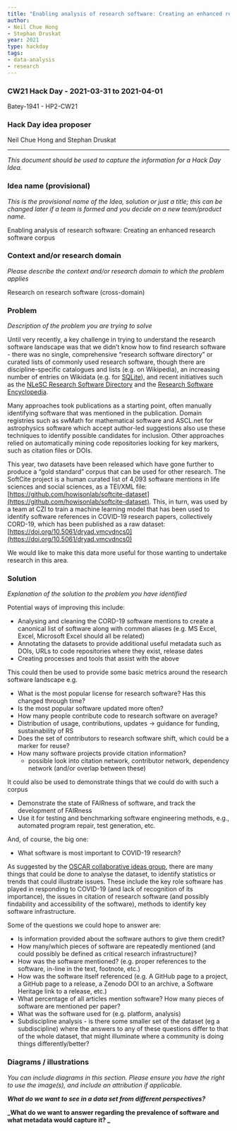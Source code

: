 ```yaml
---
title: "Enabling analysis of research software: Creating an enhanced research software corpus"
author:
- Neil Chue Hong
- Stephan Druskat
year: 2021
type: hackday
tags:
- data-analysis
- research
---
```




### CW21 Hack Day - 2021-03-31 to 2021-04-01

Batey-1941 - HP2-CW21


### **Hack Day idea proposer**

Neil Chue Hong and Stephan Druskat



---


_This document should be used to capture the information for a Hack Day Idea._


### **Idea name (provisional)**

_This is the provisional name of the Idea, solution or just a title; this can be changed later if a team is formed and you decide on a new team/product name._

Enabling analysis of research software: Creating an enhanced research software corpus


### **Context and/or research domain**

_Please describe the context and/or research domain to which the problem applies_

Research on research software (cross-domain)


### **Problem**

_Description of the problem you are trying to solve_

Until very recently, a key challenge in trying to understand the research software landscape was that we didn’t know how to find research software - there was no single, comprehensive “research software directory” or curated lists of commonly used research software, though there are discipline-specific catalogues and lists (e.g. on Wikipedia), an increasing number of entries on Wikidata (e.g. for [SQLite](https://www.wikidata.org/wiki/Q319417)), and recent initiatives such as the [NLeSC Research Software Directory](https://www.research-software.nl/) and the [Research Software Encyclopedia](https://rseng.github.io/software/). 

Many approaches took publications as a starting point, often manually identifying software that was mentioned in the publication. Domain registries such as swMath for mathematical software and ASCL.net for astrophysics software which accept author-led suggestions also use these techniques to identify possible candidates for inclusion. Other approaches relied on automatically mining code repositories looking for key markers, such as citation files or DOIs.

This year, two datasets have been released which have gone further to produce a “gold standard” corpus that can be used for other research. The SoftCite project is a human curated list of 4,093 software mentions in life sciences and social sciences, as a TEI/XML file: [https://github.com/howisonlab/softcite-dataset](https://github.com/howisonlab/softcite-dataset). This, in turn, was used by a team at CZI to train a machine learning model that has been used to identify software references in COVID-19 research papers, collectively CORD-19, which has been published as a raw dataset: [https://doi.org/10.5061/dryad.vmcvdncs0](https://doi.org/10.5061/dryad.vmcvdncs0) 

We would like to make this data more useful for those wanting to undertake research in this area.


### **Solution**

_Explanation of the solution to the problem you have identified_

Potential ways of improving this include:



*   Analysing and cleaning the CORD-19 software mentions to create a canonical list of software along with common aliases (e.g. MS Excel, Excel, Microsoft Excel should all be related)
*   Annotating the datasets to provide additional useful metadata such as DOIs, URLs to code repositories where they exist, release dates
*   Creating processes and tools that assist with the above

This could then be used to provide some basic metrics around the research software landscape e.g.



*   What is the most popular license for research software? Has this changed through time? 
*   Is the most popular software updated more often?
*   How many people contribute code to research software on average?
*   Distribution of usage, contributions, updates → guidance for funding, sustainability of RS
*   Does the set of contributors to research software shift, which could be a marker for reuse?
*   How many software projects provide citation information?
    *   possible look into citation network, contributor network, dependency network (and/or overlap between these)

It could also be used to demonstrate things that we could do with such a corpus



*   Demonstrate the state of FAIRness of software, and track the development of FAIRness
*   Use it for testing and benchmarking software engineering methods, e.g., automated program repair, test generation, etc.

And, of course, the big one:



*   What software is most important to COVID-19 research?

As suggested by the [OSCAR collaborative ideas group](https://docs.google.com/document/d/1o2ax52Lxk0DLCkGiocqvMai0ZLfbQP0Rs0fmUd381ks/edit), there are many things that could be done to analyse the dataset, to identify statistics or trends that could illustrate issues. These include the key role software has played in responding to COVID-19 (and lack of recognition of its importance), the issues in citation of research software (and possibly findability and accessibility of the software), methods to identify key software infrastructure.

Some of the questions we could hope to answer are:



*   Is information provided about the software authors to give them credit?
*   How many/which pieces of software are repeatedly mentioned (and could possibly be defined as critical research infrastructure)?
*   How was the software mentioned? (e.g. proper references to the software, in-line in the text, footnote, etc.)
*   How was the software itself referenced (e.g. A GitHub page to a project, a GitHub page to a release, a Zenodo DOI to an archive, a Software Heritage link to a release, etc.)
*   What percentage of all articles mention software? How many pieces of software are mentioned per paper?
*   What was the software used for (e.g. platform, analysis)
*   Subdiscipline analysis - is there some smaller set of the dataset (eg a subdiscipline) where the answers to any of these questions differ to that of the whole dataset, that might illuminate where a community is doing things differently/better?


### **Diagrams / illustrations**

_You can include diagrams in this section. Please ensure you have the right to use the image(s), and include an attribution if applicable._

**_What do we want to see in a data set from different perspectives?_**

**_What do we want to answer regarding the prevalence of software and what metadata would capture it? _**
